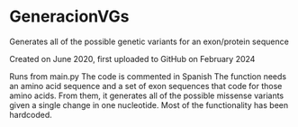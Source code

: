 # GeneracionVGs
 Generates all of the possible genetic variants for an exon/protein sequence

Created on June 2020, first uploaded to GitHub on February 2024

Runs from main.py
The code is commented in Spanish
The function needs an amino acid sequence and a set of exon sequences that code for those amino acids. From them, it generates all of the possible missense variants given a single change in one nucleotide. Most of the functionality has been hardcoded.
